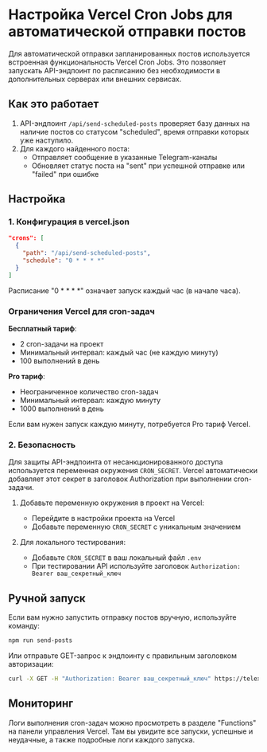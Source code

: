 # Настройка Vercel Cron Jobs для автоматической отправки постов

Для автоматической отправки запланированных постов используется встроенная функциональность Vercel Cron Jobs. Это позволяет запускать API-эндпоинт по расписанию без необходимости в дополнительных серверах или внешних сервисах.

## Как это работает

1. API-эндпоинт `/api/send-scheduled-posts` проверяет базу данных на наличие постов со статусом "scheduled", время отправки которых уже наступило.
2. Для каждого найденного поста:
   - Отправляет сообщение в указанные Telegram-каналы
   - Обновляет статус поста на "sent" при успешной отправке или "failed" при ошибке

## Настройка

### 1. Конфигурация в vercel.json

```json
"crons": [
  {
    "path": "/api/send-scheduled-posts",
    "schedule": "0 * * * *"
  }
]
```

Расписание "0 * * * *" означает запуск каждый час (в начале часа).

### Ограничения Vercel для cron-задач

**Бесплатный тариф**:
- 2 cron-задачи на проект
- Минимальный интервал: каждый час (не каждую минуту)
- 100 выполнений в день

**Pro тариф**:
- Неограниченное количество cron-задач
- Минимальный интервал: каждую минуту
- 1000 выполнений в день

Если вам нужен запуск каждую минуту, потребуется Pro тариф Vercel.

### 2. Безопасность

Для защиты API-эндпоинта от несанкционированного доступа используется переменная окружения `CRON_SECRET`. Vercel автоматически добавляет этот секрет в заголовок Authorization при выполнении cron-задачи.

1. Добавьте переменную окружения в проект на Vercel:
   - Перейдите в настройки проекта на Vercel
   - Добавьте переменную `CRON_SECRET` с уникальным значением
   
2. Для локального тестирования:
   - Добавьте `CRON_SECRET` в ваш локальный файл `.env`
   - При тестировании API используйте заголовок `Authorization: Bearer ваш_секретный_ключ`

## Ручной запуск

Если вам нужно запустить отправку постов вручную, используйте команду:

```bash
npm run send-posts
```

Или отправьте GET-запрос к эндпоинту с правильным заголовком авторизации:

```bash
curl -X GET -H "Authorization: Bearer ваш_секретный_ключ" https://telexa.vercel.app/api/send-scheduled-posts
```

## Мониторинг

Логи выполнения cron-задач можно просмотреть в разделе "Functions" на панели управления Vercel. Там вы увидите все запуски, успешные и неудачные, а также подробные логи каждого запуска. 